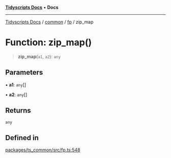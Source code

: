 [**Tidyscripts Docs**](../../../../../README.md) • **Docs**

***

[Tidyscripts Docs](../../../../../globals.md) / [common](../../../README.md) / [fp](../README.md) / zip\_map

# Function: zip\_map()

> **zip\_map**(`a1`, `a2`): `any`

## Parameters

• **a1**: `any`[]

• **a2**: `any`[]

## Returns

`any`

## Defined in

[packages/ts\_common/src/fp.ts:548](https://github.com/sheunaluko/tidyscripts/blob/master/packages/ts_common/src/fp.ts#L548)
